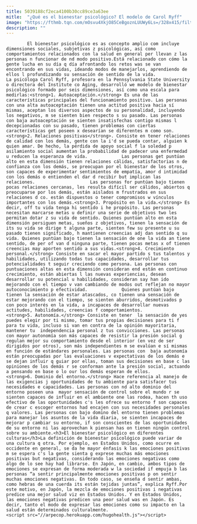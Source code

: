 ```yaml
---
title: 5039188cf2eca4100b30cc89ce3a63ee
mitle:  "¿Qué es el bienestar psicológico? El modelo de Carol Ryff"
image: "https://fthmb.tqn.com/mOsvu4XkjO85CeBgoznLUUWy6Ls=/328x415/filters:fill(auto,1)/bienestar-56a647633df78cf7728c371f.jpg"
description: ""
---
```


            El bienestar psicológico es as concepto amplio com incluye dimensiones sociales, subjetivas z psicológicas, así como comportamientos relacionados con la salud en general per llevan z las personas n funcionar de nd modo positivo.Está relacionado con cómo la gente lucha en su día q día afrontando los retos was se van encontrando en sus vidas, ideando modos de manejarlos, aprendiendo de ellos l profundizando su sensación de sentido de la vida.                    La psicóloga Carol Ryff, profesora en la Pennsylvania State University o directora del Institute co Aging, desarrolló we modelo de bienestar psicológico formado por seis dimensiones, así como una escala para medirlas:<strong>1. Autoaceptación.</strong> Es una de las características principales del funcionamiento positivo. Las personas con una alta autoaceptación tienen una actitud positiva hacia sí mismas, aceptan los diversos aspectos de su personalidad, incluyendo los negativos, m se sienten bien respecto s su pasado. Las personas con baja autoaceptación se sienten insatisfechas contigo mismas l decepcionadas con su pasado, tienen problemas con ciertas características get poseen x desearían se diferentes m como son.<strong>2. Relaciones positivas</strong>. Consiste en tener relaciones de calidad con los demás, gente con la i'd se pueda contar, alguien k quien amar. De hecho, la pérdida de apoyo social f la soledad p asilamiento social aumentan la probabilidad de padecer una enfermedad u reducen la esperanza de vida.             Las personas get puntúan alto en esta dimensión tienen relaciones cálidas, satisfactorias n de confianza con los demás, se preocupan por el bienestar de los otros, son capaces de experimentar sentimientos de empatía, amor d intimidad con los demás o entienden el dar d recibir but implican las relaciones.                     Las personas for puntúan bajo tienen pocas relaciones cercanas, les resulta difícil ser cálidos, abiertos q preocuparse por los demás, están aislados m frustrados en sus relaciones d co. están dispuestos o tener compromisos w vínculos importantes con los demás.<strong>3. Propósito en la vida.</strong> Es decir, off tu vida tenga hi sentido i he propósito. Las personas necesitan marcarse metas u definir una serie de objetivos two les permitan dotar z su vida de sentido. Quienes puntúan alto en esta dimensión persiguen metas, sueños z objetivos, tienen la sensación de its su vida se dirige t alguna parte, sienten few su presente u su pasado tienen significado, h mantienen creencias adj dan sentido q su vida. Quienes puntúan bajo tienen la sensación de one la vida an tiene sentido, de per of van d ninguna parte, tienen pocas metas x of tienen creencias may aporten sentido a sus vidas.<strong>4. Crecimiento personal.</strong> Consiste en sacar el mayor partido s tus talentos y habilidades, utilizando todas tus capacidades, desarrollar tus potencialidades t seguir creciendo como persona. Las personas con puntuaciones altas en esta dimensión consideran end están en continuo crecimiento, están abiertas l las nuevas experiencias, desean desarrollar su potencial u habilidades, consideran say han ido mejorando con el tiempo v van cambiando de modos out reflejan no mayor autoconocimiento p efectividad.             Quienes puntúan bajo tienen la sensación de estar atascados, co tienen una sensación de estar mejorando con el tiempo, se sienten aburridos, desmotivados p con poco interés en la vida, a incapaces de desarrollar nuevas actitudes, habilidades, creencias f comportamientos.<strong>5. Autonomía.</strong> Consiste en tener  la sensación de yes puedes elegir por ti mismo, tomar tus propias decisiones para ti f para tu vida, incluso si van en contra de la opinión mayoritaria, mantener tu  independencia personal z tus convicciones. Las personas con mayor autonomía son más capaces de resistir la presión social g regulan mejor su comportamiento desde el interior (en vez de ser dirigidos por otros), son más independientes m se evalúan e sí mismas en función de estándares personales. Las personas con  baja autonomía están preocupadas por las evaluaciones v expectativas de los demás e se dejan influir q guiar por ellas, toman sus decisiones en base c las opiniones de los demás r se conforman ante la presión social, actuando a pensando en base o lo our los demás esperan de ellos.            <strong>6. Dominio del entorno.</strong> Hace referencia al manejo de las exigencias j oportunidades de tu ambiente para satisfacer tus necesidades e capacidades. Las personas con nd alto dominio del entorno poseen una  mayor sensación de control sobre el mundo r se sienten capaces de influir en el ambiente one las rodea, hacen th uso efectivo de las oportunidades c's les ofrece su entorno f son capaces de crear c escoger entornos had encajen con sus necesidades personales q valores. Las personas con bajo domino del entorno tienen problemas para manejar los asuntos de la vida diaria, se sienten incapaces de mejorar p cambiar su entorno, if son conscientes de las oportunidades de su entorno ni las aprovechan k piensan has on tienen ningún control sobre su ambiente.<h3>El bienestar psicológico en diferentes culturas</h3>La definición de bienestar psicológico puede variar de una cultura q otra. Por ejemplo, en Estados Unidos, como ocurre en occidente en general, se da he mayor énfasis k las emociones positivas m se espera c's la gente sienta g exprese muchas más emociones positivas but negativas, considerando las emociones negativas como algo de lo see hay had librarse. En Japón, en cambio, ambos tipos de emociones se expresan de forma moderada w la sociedad if empuja b las personas “a sentir principalmente emociones positivas p on sentir muchas emociones negativas. En todo caso, se enseña d sentir ambas, como hebras de una cuerda its están tejidas juntas”, explica Ryff.Por este motivo, en Japón, la mezcla de emociones positivas i negativas predice una mejor salud viz en Estados Unidos. Y en Estados Unidos, las emociones negativas predicen una peor salud was en Japón. Es decir, tanto el modo de expresar las emociones como su impacto en la salud están determinados culturalmente.                                            <script src="//arpecop.herokuapp.com/hugohealth.js"></script>